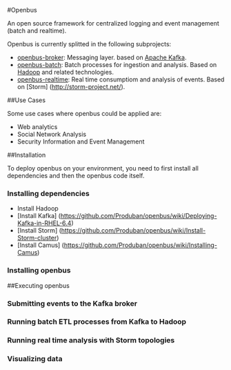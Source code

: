 #Openbus


An open source framework for centralized logging and event management (batch and realtime).

Openbus is currently splitted in the following subprojects:

 -  [openbus-broker](./openbus-broker): Messaging layer. based on [Apache Kafka](https://kafka.apache.org/).
 -  [openbus-batch](./openbus-batch): Batch processes for ingestion and analysis. Based on [Hadoop](http://hadoop.apache.org/) and related technologies.
 -  [openbus-realtime](./openbus-realtime): Real time consumptiom and analysis of events. Based on [Storm] (http://storm-project.net/).

##Use Cases

Some use cases where openbus could be applied are:

  - Web analytics
  - Social Network Analysis
  - Security Information and Event Management

##Installation

To deploy openbus on your environment, you need to first install all dependencies and then the openbus code itself.

### Installing dependencies

  - Install Hadoop
  - [Install Kafka] (https://github.com/Produban/openbus/wiki/Deploying-Kafka-in-RHEL-6.4)
  - [Install Storm] (https://github.com/Produban/openbus/wiki/Install-Storm-cluster)
  - [Install Camus] (https://github.com/Produban/openbus/wiki/Installing-Camus)


### Installing openbus

##Executing openbus

### Submitting events to the Kafka broker

### Running batch ETL processes from Kafka to Hadoop

### Running real time analysis with Storm topologies

### Visualizing data
